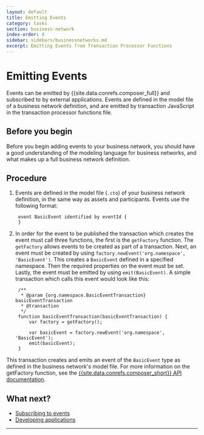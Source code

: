 ```yaml
---
layout: default
title: Emitting Events
category: tasks
section: business-network
index-order: 4
sidebar: sidebars/businessnetworks.md
excerpt: Emitting Events from Transaction Processor Functions
---
```


# Emitting Events

Events can be emitted by {{site.data.conrefs.composer_full}} and subscribed to by external applications. Events are defined in the model file of a business network definition, and are emitted by transaction JavaScript in the transaction processor functions file.

## Before you begin

Before you begin adding events to your business network, you should have a good understanding of the modeling language for business networks, and what makes up a full business network definition.

## Procedure

1. Events are defined in the model file (`.cto`) of your business network definition, in the same way as assets and participants. Events use the following format:


        event BasicEvent identified by eventId {
        }


2. In order for the event to be published the transaction which creates the event must call three functions, the first is the `getFactory` function. The `getFactory` allows events to be created as part of a transaction. Next, an event must be created by using `factory.newEvent('org.namespace', 'BasicEvent')`. This creates a `BasicEvent` defined in a specified namespace. Then the required properties on the event must be set. Lastly, the event must be emitted by using `emit(BasicEvent)`. A simple transaction which calls this event would look like this:

        /**
         * @param {org.namespace.BasicEventTransaction} basicEventTransaction
         * @transaction
         */
        function basicEventTransaction(basicEventTransaction) {
            var factory = getFactory();

            var basicEvent = factory.newEvent('org.namespace', 'BasicEvent');
            emit(basicEvent);
        }

This transaction creates and emits an event of the `BasicEvent` type as defined in the business network's model file. For more information on the getFactory function, see the [{{site.data.conrefs.composer_short}} API documentation](https://hyperledger.github.io/composer/jsdoc/module-composer-runtime.html#getFactory).

## What next?

* [Subscribing to events](../applications/subscribing-to-events.html)
* [Developing applications](../applications/applications-index.html)

---
